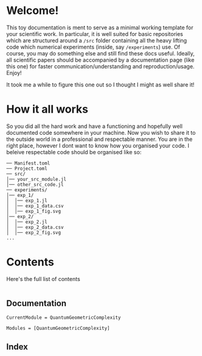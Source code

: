 

# Welcome!
This toy documentation is ment to serve as a minimal working template for your scientific work. In particular, it is well suited for basic repositories which are structured around a `/src` folder containing all the heavy lifting code which numerical experiments (inside, say `/experiments`) use. Of course, you may do something else and still find these docs useful. Ideally, all scientific papers should be accompanied by a documentation page (like this one) for faster communication/understanding and reproduction/usage. Enjoy! 

It took me a while to figure this one out so I thought I might as well share it!

# How it all works
So you did all the hard work and have a functioning and hopefully well documented code somewhere in your machine. Now you wish to share it to the outside world in a professional and respectable manner. You are in the right place, however I dont want to know how you organised your code. I beleive respectable code should be organised like so:
```
── Manifest.toml
── Project.toml 
── src/
│── your_src_module.jl  
│── other_src_code.jl
── experiments/
│── exp_1/ 
│  │── exp_1.jl  
│  │── exp_1_data.csv  
│  │── exp_1_fig.svg  
│── exp_2/ 
│  │── exp_2.jl  
│  │── exp_2_data.csv  
│  │── exp_2_fig.svg  
...
```

# Contents
Here's the full list of contents
```@contents
```

## Documentation
```@meta
CurrentModule = QuantumGeometricComplexity
```

```@autodocs
Modules = [QuantumGeometricComplexity]
```


## Index
```@index
```
